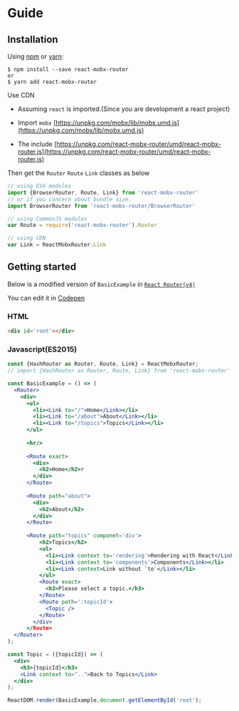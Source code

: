 # Guide


## Installation

Using [npm](https://www.npmjs.com/) or [yarn](https://yarnpkg.com/):

    $ npm install --save react-mobx-router
    or
    $ yarn add react-mobx-router

Use CDN
- Assuming `react` is imported.(Since you are development a react project) 
- Import `mobx` [https://unpkg.com/mobx/lib/mobx.umd.js](https://unpkg.com/mobx/lib/mobx.umd.js)

- The include [https://unpkg.com/react-mobx-router/umd/react-mobx-router.js](https://unpkg.com/react-mobx-router/umd/react-mobx-router.js)

Then get the `Router` `Route` `Link` classes as below

```jsx
// using ES6 modules
import {BrowserRouter, Route, Link} from 'react-mobx-router'
// or if you concern about bundle size.
import BrowserRouter from 'react-mobx-router/BrowserRouter'

// using CommonJS modules
var Route = require('react-mobx-router').Router

// using CDN
var Link = ReactMobxRouter.Link
```

## Getting started
Below is a modified version of `BasicExample` in [`React Router(v4)`](https://reacttraining.com/react-router/examples/basic)

You can edit it in [Codepen](http://codepen.io)
### HTML
```html
<div id='root'></div>
```
### Javascript(ES2015)
```jsx
const {HashRouter as Router, Route, Link} = ReactMobxRouter;
// import {HashRouter as Router, Route, Link} from 'react-mobx-router'

const BasicExample = () => (
  <Router>
    <div>
      <ul>
        <li><Link to="/">Home</Link></li>
        <li><Link to="/about">About</Link></li>
        <li><Link to="/topics">Topics</Link></li>
      </ul>
      
      <hr/>
      
      <Route exact>
        <div>
          <h2>Home</h2>r
        </div>
      </Route>
      
      <Route path="about">
        <div>
          <h2>About</h2>
        </div>
      </Route>
      
      <Route path="topics" componet='div'>
          <h2>Topics</h2>
          <ul>
            <li><Link context to='rendering'>Rendering with React</Link></li>
            <li><Link context to='components'>Components</Link></li>
            <li><Link context>Link without `to`</Link></li>
          </ul>
          <Route exact>
            <h3>Please select a topic.</h3>
          </Route>
          <Route path=':topicId'>
            <Topic />
          </Route>
        </div>
      </Route>
  </Router>
);

const Topic = ({topicId}) => (
  <div>
    <h3>{topicId}</h3>
    <Link context to="..">Back to Topics</Link>
  </div>
);

ReactDOM.render(BasicExample,document.getElementById('root');
```
